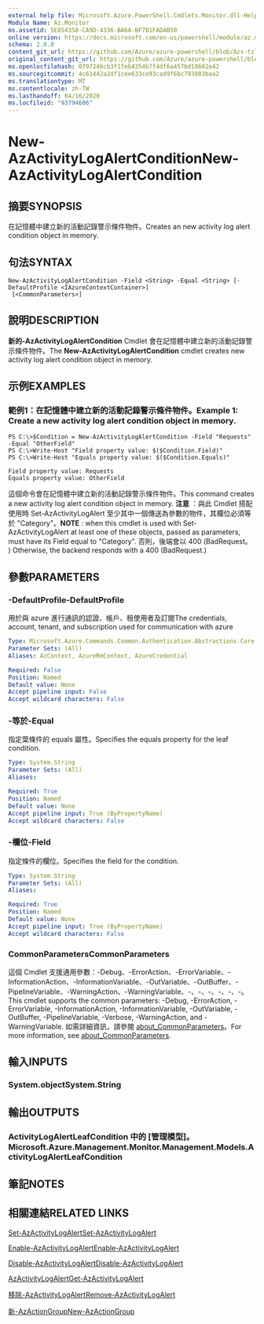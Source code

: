 ```yaml
---
external help file: Microsoft.Azure.PowerShell.Cmdlets.Monitor.dll-Help.xml
Module Name: Az.Monitor
ms.assetid: 5E854358-CA9D-4336-BA6A-BF7B1FADAB50
online version: https://docs.microsoft.com/en-us/powershell/module/az.monitor/new-azactivitylogalertcondition
schema: 2.0.0
content_git_url: https://github.com/Azure/azure-powershell/blob/Azs-tzl/src/Monitor/Monitor/help/New-AzActivityLogAlertCondition.md
original_content_git_url: https://github.com/Azure/azure-powershell/blob/Azs-tzl/src/Monitor/Monitor/help/New-AzActivityLogAlertCondition.md
ms.openlocfilehash: 0797246cb3f1feb4354b7f4df6a457bd18682e42
ms.sourcegitcommit: 4c61442a2df1cee633ce93cad9f6bc793803baa2
ms.translationtype: MT
ms.contentlocale: zh-TW
ms.lasthandoff: 04/16/2020
ms.locfileid: "93794606"
---
```

# <span data-ttu-id="a69c2-101">New-AzActivityLogAlertCondition</span><span class="sxs-lookup"><span data-stu-id="a69c2-101">New-AzActivityLogAlertCondition</span></span>

## <span data-ttu-id="a69c2-102">摘要</span><span class="sxs-lookup"><span data-stu-id="a69c2-102">SYNOPSIS</span></span>
<span data-ttu-id="a69c2-103">在記憶體中建立新的活動記錄警示條件物件。</span><span class="sxs-lookup"><span data-stu-id="a69c2-103">Creates an new activity log alert condition object in memory.</span></span>

## <span data-ttu-id="a69c2-104">句法</span><span class="sxs-lookup"><span data-stu-id="a69c2-104">SYNTAX</span></span>

```
New-AzActivityLogAlertCondition -Field <String> -Equal <String> [-DefaultProfile <IAzureContextContainer>]
 [<CommonParameters>]
```

## <span data-ttu-id="a69c2-105">說明</span><span class="sxs-lookup"><span data-stu-id="a69c2-105">DESCRIPTION</span></span>
<span data-ttu-id="a69c2-106">**新的-AzActivityLogAlertCondition** Cmdlet 會在記憶體中建立新的活動記錄警示條件物件。</span><span class="sxs-lookup"><span data-stu-id="a69c2-106">The **New-AzActivityLogAlertCondition** cmdlet creates new activity log alert condition object in memory.</span></span>

## <span data-ttu-id="a69c2-107">示例</span><span class="sxs-lookup"><span data-stu-id="a69c2-107">EXAMPLES</span></span>

### <span data-ttu-id="a69c2-108">範例1：在記憶體中建立新的活動記錄警示條件物件。</span><span class="sxs-lookup"><span data-stu-id="a69c2-108">Example 1: Create a new activity log alert condition object in memory.</span></span>
```
PS C:\>$Condition = New-AzActivityLogAlertCondition -Field "Requests" -Equal "OtherField"
PS C:\>Write-Host "Field property value: $($Condition.Field)"
PS C:\>Write-Host "Equals property value: $($Condition.Equals)"

Field property value: Requests
Equals property value: OtherField
```

<span data-ttu-id="a69c2-109">這個命令會在記憶體中建立新的活動記錄警示條件物件。</span><span class="sxs-lookup"><span data-stu-id="a69c2-109">This command creates a new activity log alert condition object in memory.</span></span>
<span data-ttu-id="a69c2-110">**注意** ：與此 Cmdlet 搭配使用時 Set-AzActivityLogAlert 至少其中一個傳送為參數的物件，其欄位必須等於 "Category"。</span><span class="sxs-lookup"><span data-stu-id="a69c2-110">**NOTE** : when this cmdlet is used with Set-AzActivityLogAlert at least one of these objects, passed as parameters, must have its Field equal to "Category".</span></span> <span data-ttu-id="a69c2-111">否則，後端會以 400 (BadRequest。 ) </span><span class="sxs-lookup"><span data-stu-id="a69c2-111">Otherwise, the backend responds with a 400 (BadRequest.)</span></span>

## <span data-ttu-id="a69c2-112">參數</span><span class="sxs-lookup"><span data-stu-id="a69c2-112">PARAMETERS</span></span>

### <span data-ttu-id="a69c2-113">-DefaultProfile</span><span class="sxs-lookup"><span data-stu-id="a69c2-113">-DefaultProfile</span></span>
<span data-ttu-id="a69c2-114">用於與 azure 進行通訊的認證、帳戶、租使用者及訂閱</span><span class="sxs-lookup"><span data-stu-id="a69c2-114">The credentials, account, tenant, and subscription used for communication with azure</span></span>

```yaml
Type: Microsoft.Azure.Commands.Common.Authentication.Abstractions.Core.IAzureContextContainer
Parameter Sets: (All)
Aliases: AzContext, AzureRmContext, AzureCredential

Required: False
Position: Named
Default value: None
Accept pipeline input: False
Accept wildcard characters: False
```

### <span data-ttu-id="a69c2-115">-等於</span><span class="sxs-lookup"><span data-stu-id="a69c2-115">-Equal</span></span>
<span data-ttu-id="a69c2-116">指定葉條件的 equals 屬性。</span><span class="sxs-lookup"><span data-stu-id="a69c2-116">Specifies the equals property for the leaf condition.</span></span>

```yaml
Type: System.String
Parameter Sets: (All)
Aliases:

Required: True
Position: Named
Default value: None
Accept pipeline input: True (ByPropertyName)
Accept wildcard characters: False
```

### <span data-ttu-id="a69c2-117">-欄位</span><span class="sxs-lookup"><span data-stu-id="a69c2-117">-Field</span></span>
<span data-ttu-id="a69c2-118">指定條件的欄位。</span><span class="sxs-lookup"><span data-stu-id="a69c2-118">Specifies the field for the condition.</span></span>

```yaml
Type: System.String
Parameter Sets: (All)
Aliases:

Required: True
Position: Named
Default value: None
Accept pipeline input: True (ByPropertyName)
Accept wildcard characters: False
```

### <span data-ttu-id="a69c2-119">CommonParameters</span><span class="sxs-lookup"><span data-stu-id="a69c2-119">CommonParameters</span></span>
<span data-ttu-id="a69c2-120">這個 Cmdlet 支援通用參數：-Debug、-ErrorAction、-ErrorVariable、-InformationAction、-InformationVariable、-OutVariable、-OutBuffer、-PipelineVariable、-WarningAction、-WarningVariable、-、-、-、-、-、-。</span><span class="sxs-lookup"><span data-stu-id="a69c2-120">This cmdlet supports the common parameters: -Debug, -ErrorAction, -ErrorVariable, -InformationAction, -InformationVariable, -OutVariable, -OutBuffer, -PipelineVariable, -Verbose, -WarningAction, and -WarningVariable.</span></span> <span data-ttu-id="a69c2-121">如需詳細資訊，請參閱 [about_CommonParameters](http://go.microsoft.com/fwlink/?LinkID=113216)。</span><span class="sxs-lookup"><span data-stu-id="a69c2-121">For more information, see [about_CommonParameters](http://go.microsoft.com/fwlink/?LinkID=113216).</span></span>

## <span data-ttu-id="a69c2-122">輸入</span><span class="sxs-lookup"><span data-stu-id="a69c2-122">INPUTS</span></span>

### <span data-ttu-id="a69c2-123">System.object</span><span class="sxs-lookup"><span data-stu-id="a69c2-123">System.String</span></span>

## <span data-ttu-id="a69c2-124">輸出</span><span class="sxs-lookup"><span data-stu-id="a69c2-124">OUTPUTS</span></span>

### <span data-ttu-id="a69c2-125">ActivityLogAlertLeafCondition 中的 [管理模型]。</span><span class="sxs-lookup"><span data-stu-id="a69c2-125">Microsoft.Azure.Management.Monitor.Management.Models.ActivityLogAlertLeafCondition</span></span>

## <span data-ttu-id="a69c2-126">筆記</span><span class="sxs-lookup"><span data-stu-id="a69c2-126">NOTES</span></span>

## <span data-ttu-id="a69c2-127">相關連結</span><span class="sxs-lookup"><span data-stu-id="a69c2-127">RELATED LINKS</span></span>

[<span data-ttu-id="a69c2-128">Set-AzActivityLogAlert</span><span class="sxs-lookup"><span data-stu-id="a69c2-128">Set-AzActivityLogAlert</span></span>](./Set-AzActivityLogAlert.md)

[<span data-ttu-id="a69c2-129">Enable-AzActivityLogAlert</span><span class="sxs-lookup"><span data-stu-id="a69c2-129">Enable-AzActivityLogAlert</span></span>](./Enable-AzActivityLogAlert.md)

[<span data-ttu-id="a69c2-130">Disable-AzActivityLogAlert</span><span class="sxs-lookup"><span data-stu-id="a69c2-130">Disable-AzActivityLogAlert</span></span>](./Disable-AzActivityLogAlert.md)

[<span data-ttu-id="a69c2-131">AzActivityLogAlert</span><span class="sxs-lookup"><span data-stu-id="a69c2-131">Get-AzActivityLogAlert</span></span>](./Get-AzActivityLogAlert.md)

[<span data-ttu-id="a69c2-132">移除-AzActivityLogAlert</span><span class="sxs-lookup"><span data-stu-id="a69c2-132">Remove-AzActivityLogAlert</span></span>](./Remove-AzActivityLogAlert.md)

[<span data-ttu-id="a69c2-133">新-AzActionGroup</span><span class="sxs-lookup"><span data-stu-id="a69c2-133">New-AzActionGroup</span></span>](./Get-AzActionGroup.md)
